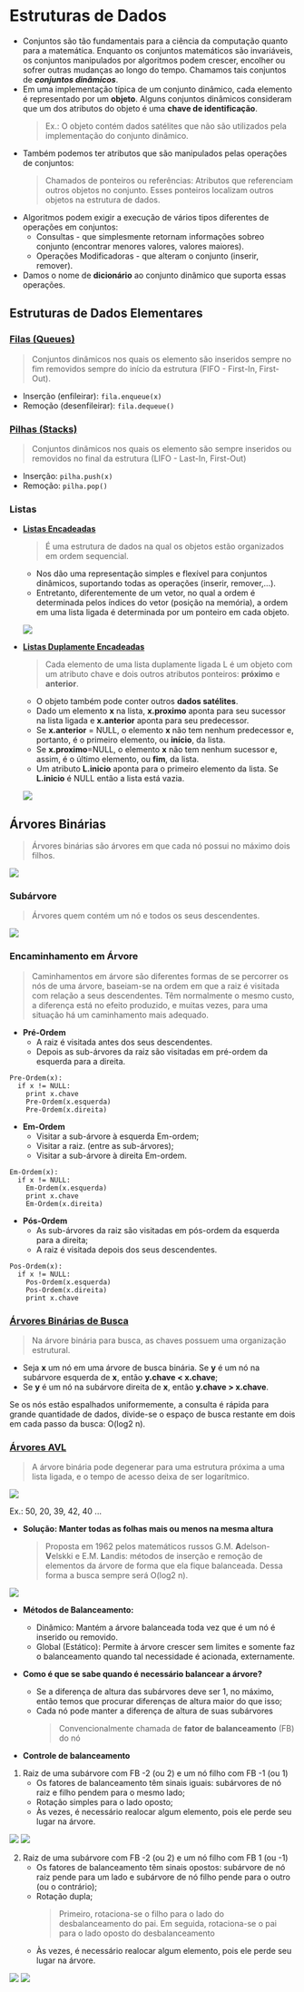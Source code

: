 # Estruturas de Dados
- Conjuntos são tão fundamentais para a ciência da computação quanto para a matemática. Enquanto os conjuntos matemáticos são invariáveis, os conjuntos manipulados por algoritmos podem crescer, encolher ou sofrer outras mudanças ao longo do tempo. Chamamos tais conjuntos de ***conjuntos dinâmicos***.
- Em uma implementação típica de um conjunto dinâmico, cada elemento é representado por um **objeto**. Alguns conjuntos dinâmicos consideram que um dos atributos do objeto é uma **chave de identificação**.
  > Ex.: O objeto contém dados satélites que não são utilizados pela implementação do conjunto dinâmico.
- Também podemos ter atributos que são manipulados pelas operações de conjuntos:
  > Chamados de ponteiros ou referências: Atributos que referenciam outros objetos no conjunto. Esses ponteiros localizam outros objetos na estrutura de dados.
- Algoritmos podem exigir a execução de vários tipos diferentes de operações em conjuntos:
  - Consultas - que simplesmente retornam informações sobreo conjunto (encontrar menores valores, valores maiores).
  - Operações Modificadoras - que alteram o conjunto (inserir, remover).
- Damos o nome de **dicionário** ao conjunto dinâmico que suporta essas operações.

## Estruturas de Dados Elementares 
### [Filas (Queues)](https://github.com/pedrosena138/IF969-Algoritmos-e-Estrutura-de-Dados/blob/master/Estruturas-de-Dados/basic-structeres/fila.py)
> Conjuntos dinâmicos nos quais os elemento são inseridos sempre no fim removidos sempre do início da estrutura (FIFO - First-In, First-Out).

- Inserção (enfileirar): ```fila.enqueue(x)```
- Remoção (desenfileirar): ```fila.dequeue()```

### [Pilhas (Stacks)](https://github.com/pedrosena138/IF969-Algoritmos-e-Estrutura-de-Dados/blob/master/Estruturas-de-Dados/Estruturas-Elementares/pilha.py)
> Conjuntos dinâmicos nos quais os elemento são sempre inseridos ou removidos no final da estrutura (LIFO - Last-In, First-Out)

- Inserção: ```pilha.push(x)```
- Remoção: ```pilha.pop()```

### Listas
- [**Listas Encadeadas**](https://github.com/pedrosena138/IF969-Algoritmos-e-Estrutura-de-Dados/blob/master/Estruturas-de-Dados/Estruturas-Elementares/lista-ligada.py)
  > É uma estrutura de dados na qual os objetos estão organizados em ordem sequencial.
  
  - Nos dão uma representação simples e flexível para conjuntos dinâmicos, suportando todas as operações (inserir, remover,...).
  - Entretanto, diferentemente de um vetor, no qual a ordem é determinada pelos índices do vetor (posição na memória), a ordem em uma lista ligada é determinada por um ponteiro em cada objeto.

  ![](https://github.com/pedrosena138/IF969-Algoritmos-e-Estrutura-de-Dados/blob/master/Estruturas-de-Dados/img/lista-encadeada.png)
  
- [**Listas Duplamente Encadeadas**](https://github.com/pedrosena138/IF969-Algoritmos-e-Estrutura-de-Dados/blob/master/Estruturas-de-Dados/Estruturas-Elementares/lista-duplamente-ligada.py)
  > Cada elemento de uma lista duplamente ligada L é um objeto com um atributo chave e dois outros atributos ponteiros: **próximo** e **anterior**.
  
  - O objeto também pode conter outros **dados satélites**.
  - Dado um elemento **x** na lista, **x.proximo** aponta para seu sucessor na lista ligada e **x.anterior** aponta para seu predecessor.
  - Se **x.anterior** = NULL, o elemento **x** não tem nenhum predecessor e, portanto, é o primeiro elemento, ou **início**, da lista.
  - Se **x.proximo**=NULL, o elemento **x** não tem nenhum sucessor e, assim, é o último elemento, ou **fim**, da lista.
  - Um atributo **L.inicio** aponta para o primeiro elemento da lista. Se
**L.inicio** é NULL então a lista está vazia.

  ![](https://github.com/pedrosena138/IF969-Algoritmos-e-Estrutura-de-Dados/blob/master/Estruturas-de-Dados/img/lista-duplament-encadeada.png)
  
## Árvores Binárias
> Árvores binárias são árvores em que cada nó possui no máximo dois filhos.

![](https://github.com/pedrosena138/IF969-Algoritmos-e-Estrutura-de-Dados/blob/master/Estruturas-de-Dados/img/arvore.PNG)

### Subárvore
> Árvores quem contém um nó e todos os seus descendentes.

![](https://github.com/pedrosena138/IF969-Algoritmos-e-Estrutura-de-Dados/blob/master/Estruturas-de-Dados/img/sub-arvore.PNG)

### Encaminhamento em Árvore
> Caminhamentos em árvore são diferentes formas de se percorrer os nós de uma árvore, baseiam-se na ordem em que a raiz é visitada com relação a seus descendentes. Têm normalmente o mesmo custo, a diferença está no efeito produzido, e muitas vezes, para uma situação há um caminhamento mais adequado.

- **Pré-Ordem**
  - A raiz é visitada antes dos seus descendentes. 
  - Depois as sub-árvores da raiz são visitadas em pré-ordem da esquerda para a direita.
```
Pre-Ordem(x):
  if x != NULL:
    print x.chave
    Pre-Ordem(x.esquerda)
    Pre-Ordem(x.direita)
```
- **Em-Ordem**
  - Visitar a sub-árvore à esquerda Em-ordem;
  - Visitar a raiz. (entre as sub-árvores);
  - Visitar a sub-árvore à direita Em-ordem.
```
Em-Ordem(x):
  if x != NULL:
    Em-Ordem(x.esquerda)
    print x.chave
    Em-Ordem(x.direita)
```
- **Pós-Ordem**
  - As sub-árvores da raiz são visitadas em pós-ordem da esquerda para a direita;
  - A raiz é visitada depois dos seus descendentes.
```
Pos-Ordem(x):
  if x != NULL:
    Pos-Ordem(x.esquerda)
    Pos-Ordem(x.direita)
    print x.chave
```

### [Árvores Binárias de Busca](https://github.com/pedrosena138/IF969-Algoritmos-e-Estrutura-de-Dados/blob/master/Estruturas-de-Dados/Arvores-Binarias/arvore-binaria-busca.py)
> Na árvore binária para busca, as chaves possuem uma organização estrutural.

- Seja **x** um nó em uma árvore de busca binária. Se **y** é um nó na subárvore esquerda de **x**, então **y.chave < x.chave**;
- Se **y** é um nó na subárvore direita de **x**, então **y.chave > x.chave**.

 Se os nós estão espalhados uniformemente, a consulta é rápida para grande quantidade de dados, divide-se o espaço de busca restante em dois em cada passo da busca: O(log2 n).
 
### [Árvores AVL](https://github.com/pedrosena138/IF969-Algoritmos-e-Estrutura-de-Dados/blob/master/Estruturas-de-Dados/Arvores-Binarias/arvore-avl.py)
> A árvore binária pode degenerar para uma estrutura próxima a uma lista ligada, e o tempo de acesso deixa de ser logarítmico.

![](https://github.com/pedrosena138/IF969-Algoritmos-e-Estrutura-de-Dados/blob/master/Estruturas-de-Dados/img/ex1-arvore.PNG)


Ex.: 50, 20, 39, 42, 40 ...

- **Solução: Manter todas as folhas mais ou menos na mesma altura**
  > Proposta em 1962 pelos matemáticos russos G.M. **A**delson-**V**elskki e E.M. **L**andis: métodos de inserção e remoção de elementos da árvore de forma que ela fique balanceada. Dessa forma a busca sempre será O(log2 n).

![](https://github.com/pedrosena138/IF969-Algoritmos-e-Estrutura-de-Dados/blob/master/Estruturas-de-Dados/img/propriedade-AVL.PNG)

- **Métodos de Balanceamento:**
  - Dinâmico: Mantém a árvore balanceada toda vez que é um nó é inserido ou removido.
  - Global (Estático): Permite à árvore crescer sem limites e somente faz o balanceamento quando tal necessidade é acionada, externamente.

- **Como é que se sabe quando é necessário balancear a árvore?**
  - Se a diferença de altura das subárvores deve ser 1, no máximo, então temos que procurar diferenças de altura maior do que isso;
  - Cada nó pode manter a diferença de altura de suas subárvores
    > Convencionalmente chamada de **fator de balanceamento** (FB) do nó

- **Controle de balanceamento**
1. Raiz de uma subárvore com FB -2 (ou 2) e um nó filho com FB -1 (ou 1)
    - Os fatores de balanceamento têm sinais iguais: subárvores de nó raiz e filho pendem para o mesmo lado;
    - Rotação simples para o lado oposto;
    - Às vezes, é necessário realocar algum elemento, pois ele perde seu lugar na árvore.
      
![](https://github.com/pedrosena138/IF969-Algoritmos-e-Estrutura-de-Dados/blob/master/Estruturas-de-Dados/img/ex2-part1-arvore.png)
![](https://github.com/pedrosena138/IF969-Algoritmos-e-Estrutura-de-Dados/blob/master/Estruturas-de-Dados/img/ex2-part2-arvore.png)

2. Raiz de uma subárvore com FB -2 (ou 2) e um nó filho com FB 1 (ou -1)
    - Os fatores de balanceamento têm sinais opostos: subárvore de nó raiz pende para um lado e subárvore de nó filho pende para o outro (ou o contrário);
    - Rotação dupla;
      >Primeiro, rotaciona-se o filho para o lado do desbalanceamento do pai. Em seguida, rotaciona-se o pai para o lado oposto do desbalanceamento
    - Às vezes, é necessário realocar algum elemento, pois ele perde seu lugar na árvore.
    
![](https://github.com/pedrosena138/IF969-Algoritmos-e-Estrutura-de-Dados/blob/master/Estruturas-de-Dados/img/ex3-part1-arvore.png)
![](https://github.com/pedrosena138/IF969-Algoritmos-e-Estrutura-de-Dados/blob/master/Estruturas-de-Dados/img/ex3-part2-arvore.png)
